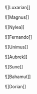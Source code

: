 
![[Luxarian]]

![[Magnus]]

![[Nylea]]

![[Fernando]]

![[Unimus]]

![[Aubrek]]

![[Sune]]

![[Bahamut]]

![[Dorian]]